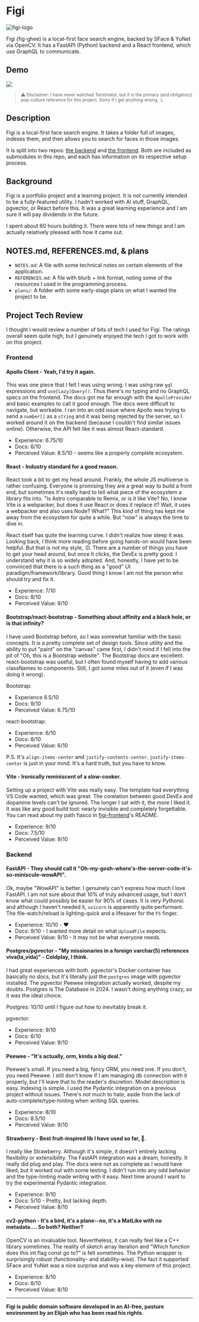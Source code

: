 # Figi

![figi-logo](assets/figi_logo.png)

Figi (fig-ghee) is a local-first face search engine, backed by SFace & YuNet via OpenCV. It has a FastAPI (Python) backend and a React frontend, which use GraphQL to communicate.

## Demo

<a href="https://figi.litmuspaper.art/">
<img src="assets/figi_demo.png"></img>
</a>

> <sub>:warning: Disclaimer: I have never watched Terminator, but it is the primary (and obligatory) pop-culture reference for this project. Sorry if I get anything wrong, :).</sub>

## Description

Figi is a local-first face search engine. It takes a folder full of images, indexes them, and then allows you to search for faces in those images.

It is split into two repos: [the backend](https://github.com/elijahfhopp/figi-backend) and [the frontend](https://github.com/elijahfhopp/figi-frontend). Both are included as submodules in this repo, and each has information on its respective setup process.

## Background

Figi is a portfolio project and a learning project. It is not currently intended to be a fully-featured utility. I hadn't worked with AI stuff, GraphQL, pgvector, or React before this. It was a great learning experience and I am sure it will pay dividends in the future.

I spent about 60 hours building it. There were lots of new things and I am actually relatively pleased with how it came out.

## NOTES.md, REFERENCES.md, & plans

- `NOTES.md`: A file with some technical notes on certain elements of the application.
- `REFERENCES.md`: A file with blurb + link format, noting some of the resources I used in the programming process.
- `plans/`: A folder with some early-stage plans on what I wanted the project to be.

## Project Tech Review

I thought I would review a number of bits of tech I used for Figi. The ratings overall seem quite high, but I genuinely enjoyed the tech I got to work with on this project.

### Frontend

#### Apollo Client - Yeah, I'd try it again.

This was one piece that I felt I was using wrong. I was using raw `gql` expressions and `use[Lazy]Query()`. Thus there's no typing and no GraphQL specs on the frontend. The docs got me far enough with the `ApolloProvider` and basic examples to call it good enough. The docs were difficult to navigate, but workable. I ran into an odd issue where Apollo was trying to send a `number[]` as a `string` and it was being rejected by the server, so I worked around it on the backend (because I couldn't find similar issues online). Otherwise, the API felt like it was almost React-standard.

- Experience: 6.75/10
- Docs: 6/10
- Perceived Value: 8.5/10 - seems like a properly complete ecosystem.

#### React - Industry standard for a good reason.

React took a bit to get my head around. Frankly, the whole JS multiverse is rather confusing. Everyone is promising they are a great way to build a front end, but sometimes it's really hard to tell what piece of the ecosystem a library fits into. "Is Astro comparable to Remix, or is it like Vite? No, I know Vite is a webpacker, but does it use React or does it replace it? Wait, it uses a webpacker and also uses Node? What?" This kind of thing has kept me away from the ecosystem for quite a while. But "now" is always the time to dive in.

React itself has quite the learning curve. I didn't realize how steep it was. Looking back, I think more reading before going hands-on would have been helpful. But that is not my style, :D. There are a number of things you have to get your head around, but once it clicks, the DevEx is pretty good. I understand why it is so widely adopted. And, honestly, I have yet to be convinced that there is a such thing as a "good" UI paradigm/framework/library. Good thing I know I am not the person who should try and fix it.

- Experience: 7/10
- Docs: 8/10
- Perceived Value: 9/10

#### Bootstrap/react-bootstrap - Something about affinity and a black hole, or is that infinity?

I have used Bootstrap before, so I was somewhat familiar with the basic concepts. It is a pretty complete set of design tools. Since utility and the ability to put "paint" on the "canvas" came first, I didn't mind if I fell into the pit of "Oh, this is a Bootstrap website". The Bootstrap docs are excellent. react-bootstrap was useful, but I often found myself having to add various classNames to components. Still, I got some miles out of it (even if I was doing it wrong).

Bootstrap:
- Experience 8.5/10
- Docs: 9/10
- Perceived Value: 6.75/10

react-bootstrap:
- Experience: 6/10
- Docs: 8/10
- Perceived Value: 6/10

P.S. It's `align-items-center` and `justify-contents-center`. `justify-items-center` is just in your mind. It's a hard truth, but you have to know.

#### Vite - Ironically reminiscent of a _slow_-cooker.

Setting up a project with Vite was really easy. The template had everything VS Code wanted, which was great. The corelation between good DevEx and dopamine levels can't be ignored. The longer I sat with it, the more I liked it. It was like any good build tool: nearly invisible and completely forgettable. You can read about my path fiasco in [figi-frontend](https://github.com/elijahfhopp/figi-frontend)'s README.

- Experience: 9/10
- Docs: 7.5/10
- Perceived Value: 9/10 

### Backend

#### FastAPI - They should call it "Oh-my-gosh-where's-the-server-code-it's-so-miniscule-wowAPI".

Ok, maybe "WowAPI" is better. I genuinely can't express how much I love FastAPI. I am not sure about that 10% of truly advanced usage, but I don't know what could possibly be easier for 90% of cases. It is very Pythonic and although I haven't needed it, `uvicorn` is apparently quite performant. The file-watch/reload is lighting-quick and a lifesaver for the `F5` finger.

- Experience: 10/10 - :heart:
- Docs: 9/10 - I wanted more detail on what `UploadFile` expects.
- Perceived Value: 9/10 - It may not be what everyone needs.

#### Postgres/pgvector - "My missionaries in a foreign varchar(5) references viva(la_vida)" - Coldplay, I think.

I had great experiences with both. pgvector's Docker container has basically no docs, but it's literally just the `postgres` image with pgvector installed. The pgvector Peewee integration actually worked, despite my doubts. Postgres is The Database in 2024. I wasn't doing anything crazy, so it was the ideal choice.

Postgres: 10/10 until I figure out how to inevitably break it.

pgvector:
- Experience: 9/10
- Docs: 6/10
- Perceived Value: 9/10

#### Peewee - "It's actually, orm, kinda a big deal."

Peewee's small. If you need a big, fancy ORM, you need one. If you don't, you need Peewee. I still don't know if I am managing db connection with it properly, but I'll leave that to the reader's discretion. Model description is easy. Indexing is simple. I used the Pydantic integration on a previous project without issues. There's not much to hate, aside from the lack of auto-complete/type-hinting when writing SQL queries.

- Experience: 8/10
- Docs: 8.5/10
- Perceived Value: 9/10

#### Strawberry - Best fruit-inspired lib I have used so far, :strawberry:.

I really like Strawberry. Although it's simple, it doesn't entirely lacking flexibility or extensibility. The FastAPI integration was a dream, honestly. It really did plug and play. The docs were not as complete as I would have liked, but it worked out with some testing. I didn't run into any odd behavior and the type-hinting made writing with it easy. Next time around I want to try the experimental Pydantic integration.

- Experience: 9/10
- Docs: 5/10 - Pretty, but lacking depth.
- Perceived Value: 8/10

#### cv2-python - It's a bird, it's a plane--no, it's a MatLike with no metadata.... So both? Neither?

OpenCV is an invaluable tool. Nevertheless, it can really feel like a C++ library sometimes. The reality of sketch array iteration and "Which function does this int flag const go to?" is felt sometimes. The Python wrapper is surprisingly robust (functionality- and stability-wise). The fact it supported SFace and YuNet was a nice surprise and was a key element of this project.

- Experience: 8/10
- Docs: 8/10
- Perceived Value: 8/10

---

**Figi is public domain software developed in an AI-free, pasture environment by an Elijah who has been read his rights.**